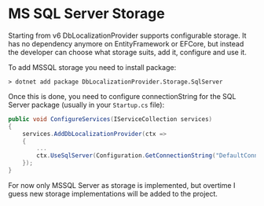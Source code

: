 # MS SQL Server Storage
Starting from v6 DbLocalizationProvider supports configurable storage.
It has no dependency anymore on EntityFramework or EFCore, but instead the developer can choose what storage suits, add it, configure and use it.

To add MSSQL storage you need to install package:

```
> dotnet add package DbLocalizationProvider.Storage.SqlServer
```

Once this is done, you need to configure connectionString for the SQL Server package (usually in your `Startup.cs` file):

```csharp
public void ConfigureServices(IServiceCollection services)
{
    services.AddDbLocalizationProvider(ctx =>
    {
        ...
        ctx.UseSqlServer(Configuration.GetConnectionString("DefaultConnection"));
    });
}
```

For now only MSSQL Server as storage is implemented, but overtime I guess new storage implementations will be added to the project.
